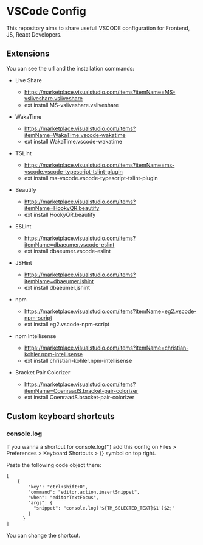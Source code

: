 # VSCode Config

This repository aims to share usefull VSCODE configuration for Frontend, JS, React Developers.


## Extensions
You can see the url and the installation commands:

* Live Share
  - https://marketplace.visualstudio.com/items?itemName=MS-vsliveshare.vsliveshare
  - ext install MS-vsliveshare.vsliveshare

* WakaTime
  - https://marketplace.visualstudio.com/items?itemName=WakaTime.vscode-wakatime
  - ext install WakaTime.vscode-wakatime

* TSLint 
  - https://marketplace.visualstudio.com/items?itemName=ms-vscode.vscode-typescript-tslint-plugin
  - ext install ms-vscode.vscode-typescript-tslint-plugin

* Beautify
  - https://marketplace.visualstudio.com/items?itemName=HookyQR.beautify
  - ext install HookyQR.beautify
  
* ESLint
  - https://marketplace.visualstudio.com/items?itemName=dbaeumer.vscode-eslint
  - ext install dbaeumer.vscode-eslint

* JSHint
  - https://marketplace.visualstudio.com/items?itemName=dbaeumer.jshint
  - ext install dbaeumer.jshint

* npm
  - https://marketplace.visualstudio.com/items?itemName=eg2.vscode-npm-script
  - ext install eg2.vscode-npm-script

* npm Intellisense
  - https://marketplace.visualstudio.com/items?itemName=christian-kohler.npm-intellisense
  - ext install christian-kohler.npm-intellisense

* Bracket Pair Colorizer
  - https://marketplace.visualstudio.com/items?itemName=CoenraadS.bracket-pair-colorizer
  - ext install CoenraadS.bracket-pair-colorizer


## Custom keyboard shortcuts

### console.log
If you wanna a shortcut for console.log('') add this config on Files > Preferences > Keyboard Shortcuts > {} symbol on top right.

Paste the following code object there:
~~~~
[
    {
        "key": "ctrl+shift+0",
        "command": "editor.action.insertSnippet",
        "when": "editorTextFocus",
        "args": {
          "snippet": "console.log('${TM_SELECTED_TEXT}$1')$2;"
        }
      }
]
~~~~
You can change the shortcut.
